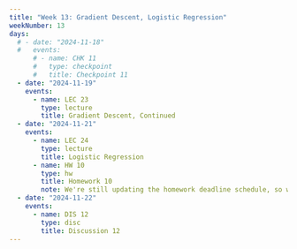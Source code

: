 ```yaml
---
title: "Week 13: Gradient Descent, Logistic Regression"
weekNumber: 13
days:
  # - date: "2024-11-18"
  #   events:
      # - name: CHK 11
      #   type: checkpoint
      #   title: Checkpoint 11
  - date: "2024-11-19"
    events:
      - name: LEC 23
        type: lecture
        title: Gradient Descent, Continued
  - date: "2024-11-21"
    events:
      - name: LEC 24
        type: lecture
        title: Logistic Regression
      - name: HW 10
        type: hw
        title: Homework 10
        note: We're still updating the homework deadline schedule, so we <i>may</i> move the deadline of Homework 10 earlier.
  - date: "2024-11-22"
    events:
      - name: DIS 12
        type: disc
        title: Discussion 12
---
```

